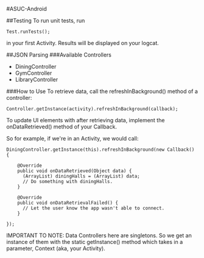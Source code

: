 #ASUC-Android

##Testing
To run unit tests, run
```
Test.runTests();
```
in your first Activity. Results will be displayed on your logcat.

##JSON Parsing
###Available Controllers
  - DiningController
  - GymController
  - LibraryController

###How to Use
To retrieve data, call the refreshInBackground() method of a controller: 
```
Controller.getInstance(activity).refreshInBackground(callback);
```

To update UI elements with after retrieving data, implement the onDataRetrieved() method of your Callback.

So for example, if we're in an Activity, we would call:
```
DiningController.getInstance(this).refreshInBackground(new Callback() {
    
    @Override
    public void onDataRetrieved(Object data) {
      (ArrayList) diningHalls = (ArrayList) data;
      // Do something with diningHalls.
    }
    
    @Override
    public void onDataRetrievalFailed() {
      // Let the user know the app wasn't able to connect.
    }
    
});
```

IMPORTANT TO NOTE: Data Controllers here are singletons. So we get an instance of them with the static getInstance() method which takes in a parameter, Context (aka, your Activity).
